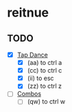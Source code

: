 # reitnue

## TODO
- [x] [Tap Dance](https://beta.docs.qmk.fm/using-qmk/software-features/feature_tap_dance)
    - [x] (aa) to ctrl a
    - [x] (cc) to ctrl c
    - [x] (ii) to esc
    - [x] (zz) to ctrl z
- [ ] [Combos](https://beta.docs.qmk.fm/using-qmk/software-features/feature_combo)
    - [ ] (qw) to ctrl w
